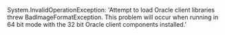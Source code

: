 System.InvalidOperationException: 'Attempt to load Oracle client libraries threw BadImageFormatException.  This problem will occur when running in 64 bit mode with the 32 bit Oracle client components installed.'

